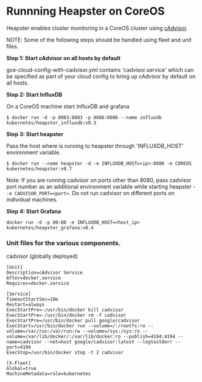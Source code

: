 Runnning Heapster on CoreOS
================================

Heapster enables cluster monitoring in a CoreOS cluster using [cAdvisor](https://github.com/google/cadvisor). 

NOTE: Some of the following steps should be handled using fleet and unit files.

**Step 1: Start cAdvisor on all hosts by default**

gce-cloud-config-with-cadvisor.yml contains 'cadvisor.service' which can be specified as part of your cloud config to bring up cAdvisor by default on all hosts.

**Step 2: Start InfluxDB**

On a CoreOS machine start InfluxDB and grafana

```shell
$ docker run -d -p 8083:8083 -p 8086:8086 --name influxdb kubernetes/heapster_influxdb:v0.3
```

**Step 3: Start heapster**

Pass the host where is running to heapster through 'INFLUXDB_HOST' environment variable.

```shell
$ docker run --name heapster -d -e INFLUXDB_HOST=<ip>:8086 -e COREOS kubernetes/heapster:v0.7
```
Note: If you are running cadvisor on ports other than 8080, pass cadvisor port number as an additional environment variable while starting heapster - `-e CADVISOR_PORT=<port>`. Do not run cadvisor on different ports on individual machines.

**Step 4: Start Grafana**

```
docker run -d -p 80:80 -e INFLUXDB_HOST=<host_ip> kubernetes/heapster_grafana:v0.4
```

### Unit files for the various components.
cadvisor (globally deployed)
```
[Unit]
Description=cAdvisor Service
After=docker.service
Requires=docker.service

[Service]
TimeoutStartSec=10m
Restart=always
ExecStartPre=-/usr/bin/docker kill cadvisor
ExecStartPre=-/usr/bin/docker rm -f cadvisor
ExecStartPre=/usr/bin/docker pull google/cadvisor
ExecStart=/usr/bin/docker run --volume=/:/rootfs:ro --volume=/var/run:/var/run:rw --volume=/sys:/sys:ro --volume=/var/lib/docker/:/var/lib/docker:ro --publish=4194:4194 --name=cadvisor --net=host google/cadvisor:latest --logtostderr --port=4194
ExecStop=/usr/bin/docker stop -t 2 cadvisor

[X-Fleet]
Global=true
MachineMetadata=role=kubernetes
```